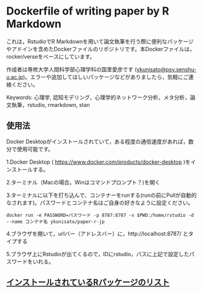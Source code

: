 # Dockerfile of writing paper by R Markdown

これは，RstudioでR Markdownを用いて論文執筆を行う際に便利なパッケージやアドインを含めたDockerファイルのリポジトリです。本Dockerファイルは，rocker/verseをベースにしています。

作成者は専修大学人間科学部心理学科の国里愛彦です (ykunisato@psy.senshu-u.ac.jp)。エラーや追加してほしいパッケージなどがありましたら，気軽にご連絡ください。

Keywords: 心理学, 認知モデリング，心理学的ネットワーク分析，メタ分析，論文執筆，rstudio, rmarkdown, stan

## 使用法

Docker Desktopがインストールされていて，ある程度の通信速度があれば，数分で使用可能です。

1.Docker Desktop ( https://www.docker.com/products/docker-desktop )をインストールする。

2.ターミナル（Macの場合。Winはコマンドプロンプト？)を開く

3.ターミナルに以下を打ち込んで、コンテナーをrunする(runの前にPullが自動的なされます)。パスワードとコンテナ名はご自身の好きなように設定ください。

```
docker run -e PASSWORD=パスワード -p 8787:8787 -v $PWD:/home/rstudio -d --name コンテナ名 ykunisato/paper-r-jp
```

4.ブラウザを開いて，urlバー（アドレスバー）に，http://localhost:8787/ とタイプする

5.ブラウザ上にRstudioが出てくるので，IDにrstudio，パスに上記で設定したパスワードをいれる。

## [インストールされているRパッケージのリスト](https://github.com/ykunisato/paper-r/blob/master/list_packages.md)
